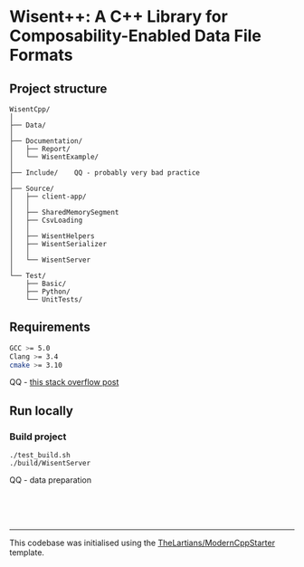 # Wisent++: A C++ Library for Composability-Enabled Data File Formats 

## Project structure 

```
WisentCpp/
│
├── Data/ 
│
├── Documentation/
│   ├── Report/
│   └── WisentExample/
│
├── Include/    QQ - probably very bad practice
│
├── Source/
│   ├── client-app/
│   │
│   ├── SharedMemorySegment
│   ├── CsvLoading
│   │
│   ├── WisentHelpers
│   ├── WisentSerializer
│   │
│   └── WisentServer
│
└── Test/
    ├── Basic/
    ├── Python/
    └── UnitTests/
```

## Requirements

```bash
GCC >= 5.0
Clang >= 3.4
cmake >= 3.10
```

QQ - [this stack overflow post](https://stackoverflow.com/questions/30714175/clang-3-4-c14-support)


## Run locally 

### Build project

```
./test_build.sh
./build/WisentServer
```

QQ - data preparation

<br>
<br>
<br>

---

This codebase was initialised using the [TheLartians/ModernCppStarter](https://github.com/TheLartians/ModernCppStarter) template. 

